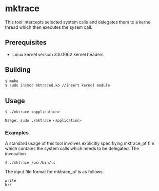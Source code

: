 
# mktrace 

This tool intercepts selected system calls and delegates them to a kernel thread which then executes the sysem call.

## Prerequisites

* Linux kernel version  3.10.1062
  kernel headers

## Building

```sh
$ make 
$ sudo insmod mktraced.ko //insert kernel module
```

## Usage

```
$ ./mktrace <application>

Usage: sudo ./mktrace <application>

```

### Examples

A standard usage of this tool involves explicitly specifiying mktrace\_pf file which contains the system calls which needs to be delegated. The invocation
```
$ ./mktrace /usr/bin/ls
```

The input file format for mktrace\_pf is as follows:

```
write
brk
```
